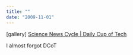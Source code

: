 ```yaml
---
title: ""
date: "2009-11-01"
---
```


\[gallery\] [Science News Cycle | Daily Cup of Tech](http://www.dailycupoftech.com/2009/05/20/science-news-cycle/)

I almost forgot DCoT
